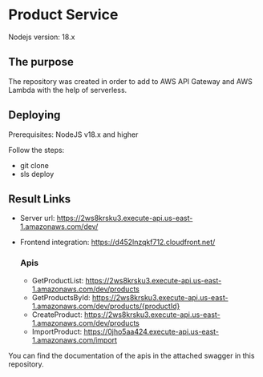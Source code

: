 # Product Service

Nodejs version: 18.x

## The purpose

The repository was created in order to add to AWS API Gateway and AWS Lambda with the help of serverless.

## Deploying

Prerequisites: NodeJS v18.x and higher

Follow the steps:

- git clone
- sls deploy

## Result Links
  - Server url: https://2ws8krsku3.execute-api.us-east-1.amazonaws.com/dev/
  - Frontend integration: https://d452lnzqkf712.cloudfront.net/
    
    ### Apis
    - GetProductList: https://2ws8krsku3.execute-api.us-east-1.amazonaws.com/dev/products
    - GetProductsById: https://2ws8krsku3.execute-api.us-east-1.amazonaws.com/dev/products/{productId}
    - CreateProduct: https://2ws8krsku3.execute-api.us-east-1.amazonaws.com/dev/products
    - ImportProduct: https://0jho5aa424.execute-api.us-east-1.amazonaws.com/import

You can find the documentation of the apis in the attached swagger in this repository.
